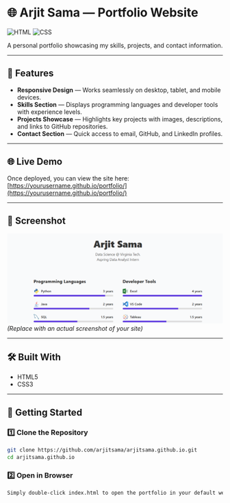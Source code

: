 # 🌐 Arjit Sama — Portfolio Website

![HTML](https://img.shields.io/badge/HTML5-E34F26?style=flat&logo=html5&logoColor=white)
![CSS](https://img.shields.io/badge/CSS3-1572B6?style=flat&logo=css3&logoColor=white)

A personal portfolio showcasing my skills, projects, and contact information.



---

## 📌 Features
- **Responsive Design** — Works seamlessly on desktop, tablet, and mobile devices.
- **Skills Section** — Displays programming languages and developer tools with experience levels.
- **Projects Showcase** — Highlights key projects with images, descriptions, and links to GitHub repositories.
- **Contact Section** — Quick access to email, GitHub, and LinkedIn profiles.

---

## 🌐 Live Demo
Once deployed, you can view the site here:  
[https://yourusername.github.io/portfolio/](https://yourusername.github.io/portfolio/)

---

## 📸 Screenshot
![Portfolio Screenshot](portfolio.png)  
*(Replace with an actual screenshot of your site)*

---

## 🛠️ Built With

- HTML5
- CSS3

---

## 🚀 Getting Started

### 1️⃣ Clone the Repository
```bash
git clone https://github.com/arjitsama/arjitsama.github.io.git
cd arjitsama.github.io
```

### 2️⃣ Open in Browser
```bash
Simply double-click index.html to open the portfolio in your default web browser.
```
